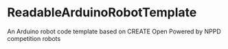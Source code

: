 # ReadableArduinoRobotTemplate
An Arduino robot code template based on CREATE Open Powered by NPPD competition robots
